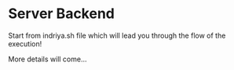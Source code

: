 # Server Backend

Start from indriya.sh file which will lead you through the flow of the execution!

More details will come...